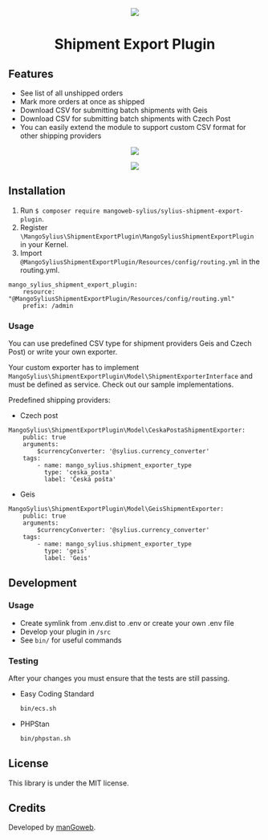 <p align="center">
    <a href="https://www.mangoweb.cz/en/" target="_blank">
        <img src="https://avatars0.githubusercontent.com/u/38423357?s=200&v=4"/>
    </a>
</p>
<h1 align="center">Shipment Export Plugin</h1>

## Features

* See list of all unshipped orders
* Mark more orders at once as shipped
* Download CSV for submitting batch shipments with Geis
* Download CSV for submitting batch shipments with Czech Post
* You can easily extend the module to support custom CSV format for other shipping providers


<p align="center">
	<img src="https://raw.githubusercontent.com/mangoweb-sylius/SyliusShipmentExportPlugin/master/doc/menu.png"/>
</p>


<p align="center">
	<img src="https://raw.githubusercontent.com/mangoweb-sylius/SyliusShipmentExportPlugin/master/doc/list.png"/>
</p>

## Installation

1. Run `$ composer require mangoweb-sylius/sylius-shipment-export-plugin`.
2. Register `\MangoSylius\ShipmentExportPlugin\MangoSyliusShipmentExportPlugin` in your Kernel.
3. Import `@MangoSyliusShipmentExportPlugin/Resources/config/routing.yml` in the routing.yml.

```
mango_sylius_shipment_export_plugin:
    resource: "@MangoSyliusShipmentExportPlugin/Resources/config/routing.yml"
    prefix: /admin
```

### Usage

You can use predefined CSV type for shipment providers Geis and Czech Post) or write your own exporter.

Your custom exporter has to implement `MangoSylius\ShipmentExportPlugin\Model\ShipmentExporterInterface`
and must be defined as service. Check out our sample implementations.


Predefined shipping providers:

* Czech post
```
MangoSylius\ShipmentExportPlugin\Model\CeskaPostaShipmentExporter:
    public: true
    arguments:
        $currencyConverter: '@sylius.currency_converter'    
    tags:
        - name: mango_sylius.shipment_exporter_type
          type: 'ceska_posta'
          label: 'Česká pošta'
```

* Geis
```
MangoSylius\ShipmentExportPlugin\Model\GeisShipmentExporter:
    public: true
    arguments:
        $currencyConverter: '@sylius.currency_converter'
    tags:
        - name: mango_sylius.shipment_exporter_type
          type: 'geis'
          label: 'Geis'
```

## Development

### Usage

- Create symlink from .env.dist to .env or create your own .env file
- Develop your plugin in `/src`
- See `bin/` for useful commands

### Testing

After your changes you must ensure that the tests are still passing.
* Easy Coding Standard
  ```bash
  bin/ecs.sh
  ```
* PHPStan
  ```bash
  bin/phpstan.sh
  ```
License
-------
This library is under the MIT license.

Credits
-------
Developed by [manGoweb](https://www.mangoweb.eu/).
